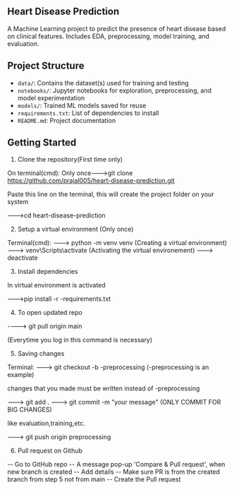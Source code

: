 ## Heart Disease Prediction

A Machine Learning project to predict the presence of heart disease based on clinical features. Includes EDA, preprocessing, model training, and evaluation.

## Project Structure
- `data/`: Contains the dataset(s) used for training and testing
- `notebooks/`: Jupyter notebooks for exploration, preprocessing, and model experimentation
- `models/`: Trained ML models saved for reuse
- `requirements.txt`: List of dependencies to install
- `README.md`: Project documentation

## Getting Started
1. Clone the repository(First time only)

On terminal(cmd):
Only once--->git clone https://github.com/prajal005/heart-disease-prediction.git

Paste this line on the terminal, this will create the project folder on your system

--->cd heart-disease-prediction

2. Setup a virtual environment  (Only once)

Terminal(cmd):
---> python -m venv venv   (Creating a virtual environment)
---> venv\Scripts\activate  (Activating the virtual environement)
---> deactivate   

3. Install dependencies

In virtual environment is activated

--->pip install -r -requirements.txt

4. To open updated repo

----> git pull origin main

(Everytime you log in this command is necessary)

5. Saving changes

Terminal:
---> git checkout -b -preprocessing   (-preprocessing is an example)

changes that you made must be written instead of -preprocessing

---> git add .
---> git commit -m "your message"  (ONLY COMMIT FOR BIG CHANGES)

like evaluation,training,etc.

---> git push origin preprocessing


6. Pull request on Github

-- Go to GitHub repo
-- A message pop-up 'Compare & Pull request', when new branch is created
-- Add details
-- Make sure PR is from the created branch from step 5 not from main
-- Create the Pull request

